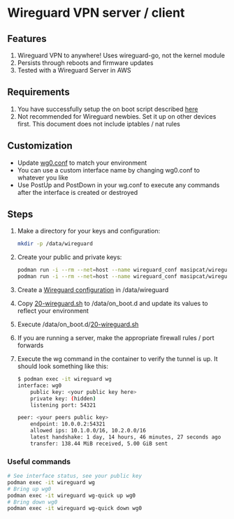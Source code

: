 # Wireguard VPN server / client

## Features

1. Wireguard VPN to anywhere! Uses wireguard-go, not the kernel module
1. Persists through reboots and firmware updates
1. Tested with a Wireguard Server in AWS

## Requirements

1. You have successfully setup the on boot script described [here](https://github.com/unifi-utilities/unifios-utilities/tree/main/on-boot-script)
1. Not recommended for Wireguard newbies. Set it up on other devices first. This document does not include iptables / nat rules

## Customization

- Update [wg0.conf](configs/wg0.conf) to match your environment
- You can use a custom interface name by changing wg0.conf to whatever you like
- Use PostUp and PostDown in your wg.conf to execute any commands after the interface is created or destroyed

## Steps

1. Make a directory for your keys and configuration:

   ```sh
   mkdir -p /data/wireguard
   ```

2. Create your public and private keys:

   ```sh
   podman run -i --rm --net=host --name wireguard_conf masipcat/wireguard-go wg genkey > /data/wireguard/privatekey
   podman run -i --rm --net=host --name wireguard_conf masipcat/wireguard-go wg pubkey < /data/wireguard/privatekey > /data/wireguard/publickey
   ```

3. Create a [Wireguard configuration](configs/wg0.conf) in /data/wireguard
4. Copy [20-wireguard.sh](on_boot.d/20-wireguard.sh) to /data/on_boot.d and update its values to reflect your environment
5. Execute /data/on_boot.d/[20-wireguard.sh](on_boot.d/20-wireguard.sh)
6. If you are running a server, make the appropriate firewall rules / port forwards
7. Execute the wg command in the container to verify the tunnel is up. It should look something like this:

   ```sh
   $ podman exec -it wireguard wg
   interface: wg0
       public key: <your public key here>
       private key: (hidden)
       listening port: 54321

   peer: <your peers public key>
       endpoint: 10.0.0.2:54321
       allowed ips: 10.1.0.0/16, 10.2.0.0/16
       latest handshake: 1 day, 14 hours, 46 minutes, 27 seconds ago
       transfer: 138.44 MiB received, 5.00 GiB sent
   ```

### Useful commands

```sh
# See interface status, see your public key
podman exec -it wireguard wg
# Bring up wg0
podman exec -it wireguard wg-quick up wg0
# Bring down wg0
podman exec -it wireguard wg-quick down wg0
```
